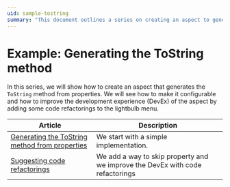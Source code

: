 ```yaml
---
uid: sample-tostring
summary: "This document outlines a series on creating an aspect to generate the `ToString` method from properties, including configurability and code refactorings."
---
```


# Example: Generating the ToString method

In this series, we will show how to create an aspect that generates the `ToString` method from properties. We will see how to make it configurable and how to improve the development experience (DevEx) of the aspect by adding some code refactorings to the lightbulb menu.

| Article                                                                | Description                                                                   |
|------------------------------------------------------------------------|-------------------------------------------------------------------------------|
| [Generating the ToString method from properties](tostring-1/README.md) | We start with a simple implementation.                                        |
| [Suggesting code refactorings](tostring-2/README.md)                   | We add a way to skip property and we improve the DevEx with code refactorings |

